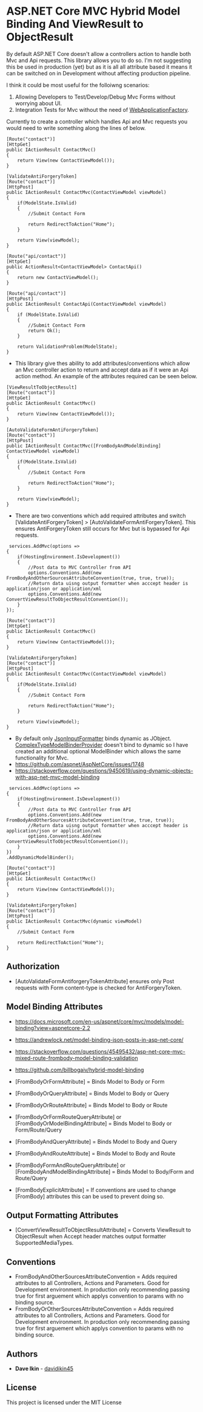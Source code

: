 ﻿# ASP.NET Core MVC Hybrid Model Binding And ViewResult to ObjectResult

By default ASP.NET Core doesn't allow a controllers action to handle both Mvc and Api requests. This library allows you to do so. 
I'm not suggesting this be used in production (yet) but as it is all all attribute based it means it can be switched on in Development without affecting production pipeline. 

I think it could be most useful for the folloiwng scenarios:
1. Allowing Developers to Test/Develop/Debug Mvc Forms without worrying about UI.
2. Integration Tests for Mvc without the need of [WebApplicationFactory](https://docs.microsoft.com/en-us/aspnet/core/test/integration-tests?view=aspnetcore-2.2).

Currently to create a controller which handles Api and Mvc requests you would need to write something along the lines of below.

```
[Route("contact")]
[HttpGet]
public IActionResult ContactMvc()
{
    return View(new ContactViewModel());
}

[ValidateAntiForgeryToken]
[Route("contact")]
[HttpPost]
public IActionResult ContactMvc(ContactViewModel viewModel)
{
    if(ModelState.IsValid)
    {
        //Submit Contact Form

        return RedirectToAction("Home");
    }

    return View(viewModel);
}

[Route("api/contact")]
[HttpGet]
public ActionResult<ContactViewModel> ContactApi()
{
    return new ContactViewModel();
}

[Route("api/contact")]
[HttpPost]
public IActionResult ContactApi(ContactViewModel viewModel)
{
    if (ModelState.IsValid)
    {
        //Submit Contact Form
        return Ok();
    }
            
    return ValidationProblem(ModelState);
}
```

* This library give thes ability to add attributes/conventions which allow an Mvc controller action to return and accept data as if it were an Api action method. An example of the attributes required can be seen below.

```
[ViewResultToObjectResult]
[Route("contact")]
[HttpGet]
public IActionResult ContactMvc()
{
    return View(new ContactViewModel());
}

[AutoValidateFormAntiForgeryToken]
[Route("contact")]
[HttpPost]
public IActionResult ContactMvc([FromBodyAndModelBinding] ContactViewModel viewModel)
{
    if(ModelState.IsValid)
    {
        //Submit Contact Form

        return RedirectToAction("Home");
    }

    return View(viewModel);
}
```
* There are two conventions which add required attributes and switch [ValidateAntiForgeryToken] > [AutoValidateFormAntiForgeryToken]. This ensures AntiForgeryToken still occurs for Mvc but is bypassed for Api requests.

```
 services.AddMvc(options =>
{
	if(HostingEnvironment.IsDevelopment())
	{
	    //Post data to MVC Controller from API
		options.Conventions.Add(new FromBodyAndOtherSourcesAttributeConvention(true, true, true));
		//Return data uisng output formatter when acccept header is application/json or application/xml
		options.Conventions.Add(new ConvertViewResultToObjectResultConvention());
	}
});

[Route("contact")]
[HttpGet]
public IActionResult ContactMvc()
{
    return View(new ContactViewModel());
}

[ValidateAntiForgeryToken]
[Route("contact")]
[HttpPost]
public IActionResult ContactMvc(ContactViewModel viewModel)
{
    if(ModelState.IsValid)
    {
        //Submit Contact Form

        return RedirectToAction("Home");
    }

    return View(viewModel);
}
```

* By default only [JsonInputFormatter](https://github.com/aspnet/Mvc/blob/master/src/Microsoft.AspNetCore.Mvc.Formatters.Json/JsonInputFormatter.cs) binds dynamic as JObject. [ComplexTypeModelBinderProvider](https://github.com/aspnet/AspNetCore/blob/c565386a3ed135560bc2e9017aa54a950b4e35dd/src/Mvc/Mvc.Core/src/ModelBinding/Binders/ComplexTypeModelBinder.cs) doesn't bind to dynamic so I have created an additional optional ModelBinder which allows the same functionality for Mvc.
* https://github.com/aspnet/AspNetCore/issues/1748
* https://stackoverflow.com/questions/9450619/using-dynamic-objects-with-asp-net-mvc-model-binding

```
 services.AddMvc(options =>
{
	if(HostingEnvironment.IsDevelopment())
	{
		//Post data to MVC Controller from API
		options.Conventions.Add(new FromBodyAndOtherSourcesAttributeConvention(true, true, true));
		//Return data uisng output formatter when acccept header is application/json or application/xml
		options.Conventions.Add(new ConvertViewResultToObjectResultConvention());
	}
})
.AddDynamicModelBinder();

[Route("contact")]
[HttpGet]
public IActionResult ContactMvc()
{
    return View(new ContactViewModel());
}

[ValidateAntiForgeryToken]
[Route("contact")]
[HttpPost]
public IActionResult ContactMvc(dynamic viewModel)
{
    //Submit Contact Form

    return RedirectToAction("Home");
}
```

## Authorization 
* [AutoValidateFormAntiforgeryTokenAttribute] ensures only Post requests with Form content-type is checked for AntiForgeryToken.

## Model Binding Attributes
* https://docs.microsoft.com/en-us/aspnet/core/mvc/models/model-binding?view=aspnetcore-2.2
* https://andrewlock.net/model-binding-json-posts-in-asp-net-core/
* https://stackoverflow.com/questions/45495432/asp-net-core-mvc-mixed-route-frombody-model-binding-validation
* https://github.com/billbogaiv/hybrid-model-binding

* [FromBodyOrFormAttribute] = Binds Model to Body or Form
* [FromBodyOrQueryAttribute] = Binds Model to Body or Query
* [FromBodyOrRouteAttribute] = Binds Model to Body or Route
* [FromBodyOrFormRouteQueryAttribute] or [FromBodyOrModelBindingAttribute] = Binds Model to Body or Form/Route/Query

* [FromBodyAndQueryAttribute] = Binds Model to Body and Query
* [FromBodyAndRouteAttribute] = Binds Model to Body and Route
* [FromBodyFormAndRouteQueryAttribute] or [FromBodyAndModelBindingAttribute] = Binds Model to Body/Form and Route/Query

* [FromBodyExplicitAttribute] = If conventions are used to change [FromBody] attributes this can be used to prevent doing so.

## Output Formatting Attributes
* [ConvertViewResultToObjectResultAttribute] = Converts ViewResult to ObjectResult when Accept header matches output formatter SupportedMediaTypes.

## Conventions
* FromBodyAndOtherSourcesAttributeConvention = Adds required attributes to all Controllers, Actions and Parameters. Good for Development environment. In production only recommending passing true for first arguement which applys convention to params with no binding source.
* FromBodyOrOtherSourcesAttributeConvention = Adds required attributes to all Controllers, Actions and Parameters. Good for Development environment. In production only recommending passing true for first arguement which applys convention to params with no binding source.

## Authors

* **Dave Ikin** - [davidikin45](https://github.com/davidikin45)

## License

This project is licensed under the MIT License